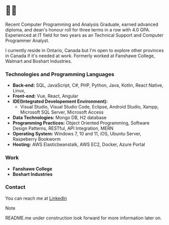 # :woman_technologist: 

Recent Computer Programming and Analysis Graduate, earned advanced diploma, and dean's honour roll for three terms in a row with 4.0 GPA. Experienced at IT field for two years as an Technical Support and Computer Programmer Analyst. 

I currently reside in Ontario, Canada but I'm open to explore other provinces in Canada if it's needed at work. Formerly worked at Fanshawe College, Walmart and Boshart Industries.

### Technologies and Programming Languages
- **Back-end:** SQL, JavaScript, C#, PHP, Python, Java, Kotlin, React Native, Linux, 
- **Front-end:** Vue, React, Angular
- **IDE(Integrated Developement Environment):**
  * Visual Studio, Visual Studio Code, Eclipse, Android Studio, Xampp, Microsoft SQL Server, Microsoft Access
- **Data Technologies:** Mongo DB, H2 database
- **Programming Practices:** Object Oriented Programming, Software Design Patterns, RESTful, API Integration, MERN
- **Operating System:** Windows 7, 10 and 11, iOS, Ubuntu Server, Raspeberry Bookworm
- **Hosting:** AWS Elasticbeanstalk, AWS EC2, Docker, Azure Portal


### Work
- **Fanshawe College**
- **Boshart Industries**

### Contact
You can reach me at [LinkedIn](https://www.linkedin.com/in/jass-arandia-a30a1772/)

> [!NOTE]
> README.me under construction look forward for more information later on.
